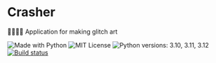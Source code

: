 # Crasher
🎨👨🏻‍💻 Application for making glitch art

![Made with Python](https://img.shields.io/badge/Made%20with-Python-%23FFD242?logo=python&logoColor=white)
![MIT License](https://img.shields.io/badge/License-MIT-black.svg)
![Python versions: 3.10, 3.11, 3.12](https://img.shields.io/badge/Python-3.10%20%7C%203.11%20%7C%203.12-blue)
[![Build status](https://github.com/selfkilla666/crasher/actions/workflows/testing.yml/badge.svg?branch=main)](https://github.com/selfkilla666/crasher/actions/workflows/testing.yml)